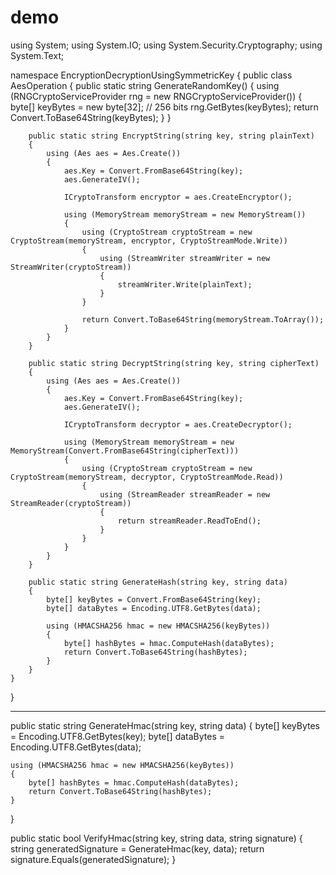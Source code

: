 # demo

using System;
using System.IO;
using System.Security.Cryptography;
using System.Text;

namespace EncryptionDecryptionUsingSymmetricKey
{
    public class AesOperation
    {
        public static string GenerateRandomKey()
        {
            using (RNGCryptoServiceProvider rng = new RNGCryptoServiceProvider())
            {
                byte[] keyBytes = new byte[32]; // 256 bits
                rng.GetBytes(keyBytes);
                return Convert.ToBase64String(keyBytes);
            }
        }

        public static string EncryptString(string key, string plainText)
        {
            using (Aes aes = Aes.Create())
            {
                aes.Key = Convert.FromBase64String(key);
                aes.GenerateIV();

                ICryptoTransform encryptor = aes.CreateEncryptor();

                using (MemoryStream memoryStream = new MemoryStream())
                {
                    using (CryptoStream cryptoStream = new CryptoStream(memoryStream, encryptor, CryptoStreamMode.Write))
                    {
                        using (StreamWriter streamWriter = new StreamWriter(cryptoStream))
                        {
                            streamWriter.Write(plainText);
                        }
                    }

                    return Convert.ToBase64String(memoryStream.ToArray());
                }
            }
        }

        public static string DecryptString(string key, string cipherText)
        {
            using (Aes aes = Aes.Create())
            {
                aes.Key = Convert.FromBase64String(key);
                aes.GenerateIV();

                ICryptoTransform decryptor = aes.CreateDecryptor();

                using (MemoryStream memoryStream = new MemoryStream(Convert.FromBase64String(cipherText)))
                {
                    using (CryptoStream cryptoStream = new CryptoStream(memoryStream, decryptor, CryptoStreamMode.Read))
                    {
                        using (StreamReader streamReader = new StreamReader(cryptoStream))
                        {
                            return streamReader.ReadToEnd();
                        }
                    }
                }
            }
        }

        public static string GenerateHash(string key, string data)
        {
            byte[] keyBytes = Convert.FromBase64String(key);
            byte[] dataBytes = Encoding.UTF8.GetBytes(data);

            using (HMACSHA256 hmac = new HMACSHA256(keyBytes))
            {
                byte[] hashBytes = hmac.ComputeHash(dataBytes);
                return Convert.ToBase64String(hashBytes);
            }
        }
    }
}





************
public static string GenerateHmac(string key, string data)
{
    byte[] keyBytes = Encoding.UTF8.GetBytes(key);
    byte[] dataBytes = Encoding.UTF8.GetBytes(data);

    using (HMACSHA256 hmac = new HMACSHA256(keyBytes))
    {
        byte[] hashBytes = hmac.ComputeHash(dataBytes);
        return Convert.ToBase64String(hashBytes);
    }
}

public static bool VerifyHmac(string key, string data, string signature)
{
    string generatedSignature = GenerateHmac(key, data);
    return signature.Equals(generatedSignature);
}

